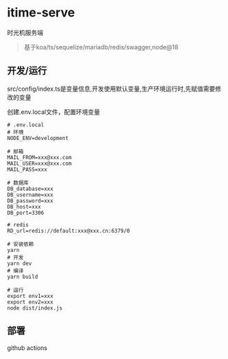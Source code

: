 # itime-serve
时光机服务端

> 基于koa/ts/sequelize/mariadb/redis/swagger,node@18

## 开发/运行

src/config/index.ts是变量信息,开发使用默认变量,生产环境运行时,先赋值需要修改的变量

创建.env.local文件，配置环境变量

```
# .env.local
# 环境
NODE_ENV=development

# 邮箱
MAIL_FROM=xxx@xxx.com
MAIL_USER=xxx@xxx.com
MAIL_PASS=xxx

# 数据库
DB_database=xxx
DB_username=xxx
DB_password=xxx
DB_host=xxx
DB_port=3306

# redis
RD_url=redis://default:xxx@xxx.cn:6379/0
```

```
# 安装依赖
yarn
# 开发
yarn dev
# 编译
yarn build

# 运行
export env1=xxx
export env2=xxx
node dist/index.js
```


## 部署

github actions
